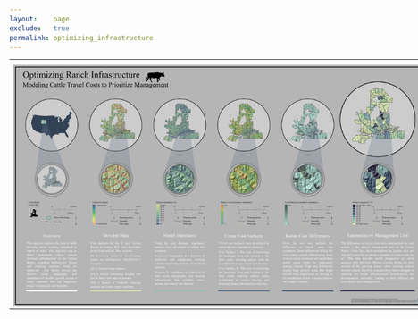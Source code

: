 ```yaml
---
layout:    page
exclude:   true
permalink: optimizing_infrastructure
---
```


<table style="width:150%">
  <tr>
	<th></th>
  </tr>
  <tr>
    <td><img src="https://raw.githubusercontent.com/hglick/hglick.github.io/master/_images/Large/Optimizing_Infrastructure_Poster.png" width="100%" align="left"></td>
  </tr>
</table>
  





   
